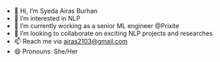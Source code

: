 - 👋 Hi, I’m Syeda Airas Burhan
- 👀 I’m interested in NLP
- 🌱 I’m currently working as a senior ML engineer @Prixite
- 💞️ I’m looking to collaborate on exciting NLP projects and researches
- 📫 Reach me via airas2103@gmail.com
- 😄 Pronouns: She/Her

<!---
AirasML/AirasML is a ✨ special ✨ repository because its `README.md` (this file) appears on your GitHub profile.
You can click the Preview link to take a look at your changes.
--->
